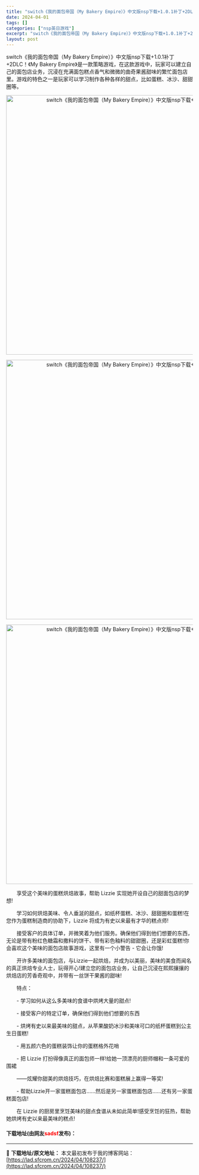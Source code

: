 ```yaml
---
title: "switch《我的面包帝国（My Bakery Empire）》中文版nsp下载+1.0.1补丁+2DLC"
date: 2024-04-01
tags: []
categories: ["nsp英日游戏"]
excerpt: "switch《我的面包帝国（My Bakery Empire）》中文版nsp下载+1.0.1补丁+2DLC！《My Bakery Empire》是一款策略游戏，在这款游戏中，玩家可以建立自己的面包店业务，沉浸在充满面包糕点香气和微微的曲奇果酱甜味的繁忙面包店里。游戏的特色之一是玩家可以学习制作各种各&hellip;"
layout: post
---
```


 <p>switch《我的面包帝国（My Bakery Empire）》中文版nsp下载+1.0.1补丁+2DLC！《My Bakery Empire》是一款策略游戏，在这款游戏中，玩家可以建立自己的面包店业务，沉浸在充满面包糕点香气和微微的曲奇果酱甜味的繁忙面包店里。游戏的特色之一是玩家可以学习制作各种各样的甜点，比如蛋糕、冰沙、甜甜圈等。</p> <p align="center"><img align="" border="0" src="https://lad.sfcrom.cn/wp-content/uploads/2024/04/20240401_660a44af2cc51.webp" width="700" alt="switch《我的面包帝国（My Bakery Empire）》中文版nsp下载+1.0.1补丁+2DLC" /></p> <p align="center"><img align="" border="0" src="https://lad.sfcrom.cn/wp-content/uploads/2024/04/20240401_660a44af99691.webp" width="700" alt="switch《我的面包帝国（My Bakery Empire）》中文版nsp下载+1.0.1补丁+2DLC" /></p> <p align="center"><img align="" border="0" src="https://lad.sfcrom.cn/wp-content/uploads/2024/04/20240401_660a44b01379f.webp" width="700" alt="switch《我的面包帝国（My Bakery Empire）》中文版nsp下载+1.0.1补丁+2DLC" /></p> <p>　　享受这个美味的蛋糕烘焙故事，帮助 Lizzie 实现她开设自己的甜面包店的梦想!</p> <p>　　学习如何烘焙美味、令人垂涎的甜点，如纸杯蛋糕、冰沙、甜甜圈和蛋糕!在您作为蛋糕制造商的协助下，Lizzie 将成为有史以来最有才华的糕点师!</p> <p>　　接受客户的具体订单，并微笑着为他们服务。确保他们得到他们想要的东西，无论是带有粉红色糖霜和撒料的饼干、带有彩色釉料的甜甜圈，还是彩虹蛋糕!你会喜欢这个美味的面包店故事游戏，这里有一个小警告 - 它会让你饿!</p> <p>　　开许多美味的面包店，与Lizzie一起烘焙，并成为以美丽，美味的美食而闻名的真正烘焙专业人士，玩得开心!建立您的面包店业务，让自己沉浸在熙熙攘攘的烘焙店的芳香奇观中，并带有一丝饼干果酱的甜味!</p> <p>　　特点：</p> <p>　　- 学习如何从这么多美味的食谱中烘烤大量的甜点!</p> <p>　　- 接受客户的特定订单，确保他们得到他们想要的东西</p> <p>　　- 烘烤有史以来最美味的甜点，从苹果酸奶冰沙和美味可口的纸杯蛋糕到公主生日蛋糕!</p> <p>　　- 用五颜六色的蛋糕装饰让你的蛋糕格外花哨</p> <p>　　- 把 Lizzie 打扮得像真正的面包师一样!给她一顶漂亮的厨师帽和一条可爱的围裙</p> <p>　　&mdash;&mdash;炫耀你甜美的烘焙技巧，在烘焙比赛和蛋糕展上赢得一等奖!</p> <p>　　- 帮助Lizzie开一家蛋糕面包店......然后是另一家蛋糕面包店......还有另一家蛋糕面包店!</p> <p>　　在 Lizzie 的厨房里烹饪美味的甜点食谱从未如此简单!感受烹饪的狂热，帮助她烘烤有史以来最美味的糕点!</p> <p><h4>下载地址(由网友<font color="red">sadsf</font>发布)：</h4></p> 

---
📖 **下载地址/原文地址：** 本文最初发布于我的博客网站：[https://lad.sfcrom.cn/2024/04/108237/](https://lad.sfcrom.cn/2024/04/108237/)
